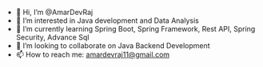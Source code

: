 - 👋 Hi, I’m @AmarDevRaj
- 👀 I’m interested in Java development and Data Analysis
- 🌱 I’m currently learning Spring Boot, Spring Framework, Rest API, Spring Security, Advance Sql
- 💞️ I’m looking to collaborate on Java Backend Development 
- 📫 How to reach me: amardevraj11@gmail.com

<!---
amardevraj/amardevraj is a ✨ special ✨ repository because its `README.md` (this file) appears on your GitHub profile.
You can click the Preview link to take a look at your changes.
--->
